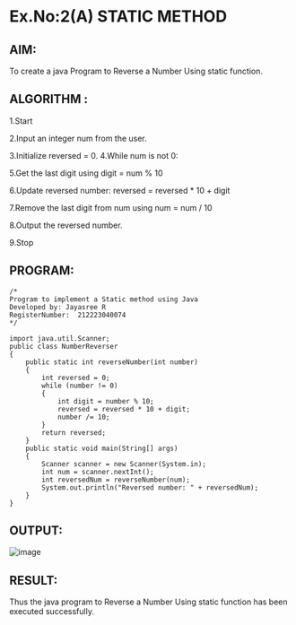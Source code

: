 # Ex.No:2(A)  STATIC METHOD

## AIM:
To create a java Program to Reverse a Number Using static function.

## ALGORITHM :
1.Start

2.Input an integer num from the user.

3.Initialize reversed = 0.
4.While num is not 0:

5.Get the last digit using digit = num % 10

6.Update reversed number: reversed = reversed * 10 + digit

7.Remove the last digit from num using num = num / 10

8.Output the reversed number.

9.Stop


## PROGRAM:
 ```
/*
Program to implement a Static method using Java
Developed by: Jayasree R
RegisterNumber:  212223040074
*/
```

```
import java.util.Scanner;
public class NumberReverser
{
    public static int reverseNumber(int number)
    {
        int reversed = 0;
        while (number != 0) 
        {
            int digit = number % 10;
            reversed = reversed * 10 + digit;
            number /= 10;
        }
        return reversed;
    }
    public static void main(String[] args) 
    {
        Scanner scanner = new Scanner(System.in);
        int num = scanner.nextInt();
        int reversedNum = reverseNumber(num);
        System.out.println("Reversed number: " + reversedNum);
    }
}

```





## OUTPUT:

![image](https://github.com/user-attachments/assets/73c51510-683d-4f1b-8c78-963940299c92)


## RESULT:
Thus the java program to Reverse a Number Using static function has been executed successfully.

